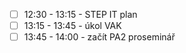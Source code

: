 - [ ] 12:30 - 13:15 - STEP IT plan
- [ ] 13:15 - 13:45 - úkol VAK
- [ ] 13:45 - 14:00 - začít PA2 proseminář